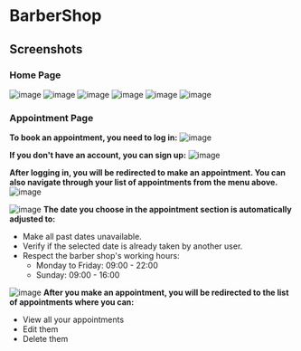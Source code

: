 # BarberShop

## Screenshots

### Home Page
![image](https://github.com/user-attachments/assets/4a0815ab-2480-4ff8-9c96-2e7ff3b9983a)
![image](https://github.com/user-attachments/assets/bca508a2-9809-4669-8d88-cddbec1457ba)
![image](https://github.com/user-attachments/assets/53de5583-7b89-4fd4-ac02-7bafb3525608)
![image](https://github.com/user-attachments/assets/47604e2c-c2b2-4cff-b6a2-6f0cb7b171df)
![image](https://github.com/user-attachments/assets/fd2a14d1-1703-40d7-8ec6-ae719b9e52e6)
![image](https://github.com/user-attachments/assets/b548f10e-8e62-4f35-a317-69bc26bca6ae)

### Appointment Page
**To book an appointment, you need to log in:**
![image](https://github.com/user-attachments/assets/38c77d5b-af9d-4240-a473-2493e4359499)


**If you don't have an account, you can sign up:**
![image](https://github.com/user-attachments/assets/6687e8b4-8785-4b28-9353-6895815349c3)

**After logging in, you will be redirected to make an appointment.
You can also navigate through your list of appointments from the menu above.**
![image](https://github.com/user-attachments/assets/15abaee2-9527-4675-9d36-37f3727d3c09)


![image](https://github.com/user-attachments/assets/cee8072c-3b3d-48e0-9973-96e869007af7)
**The date you choose in the appointment section is automatically adjusted to:**
- Make all past dates unavailable.
- Verify if the selected date is already taken by another user.
- Respect the barber shop's working hours:
    - Monday to Friday: 09:00 - 22:00
    - Sunday: 09:00 - 16:00

![image](https://github.com/user-attachments/assets/f8b1602d-b18e-45d7-8a04-0e03933eb144)
**After you make an appointment, you will be redirected to the list of appointments where you can:**

- View all your appointments
- Edit them
- Delete them
